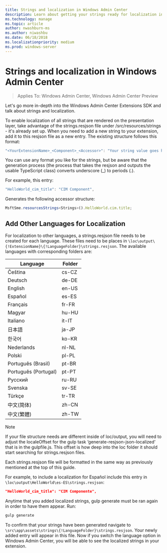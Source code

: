 ```yaml
---
title: Strings and localization in Windows Admin Center
description: Learn about getting your strings ready for localization in Windows Admin Center SDK (Project Honolulu)
ms.technology: manage
ms.topic: article
author: nwashburn-ms
ms.author: niwashbu
ms.date: 06/18/2018
ms.localizationpriority: medium
ms.prod: windows-server
---
```


# Strings and localization in Windows Admin Center #

>Applies To: Windows Admin Center, Windows Admin Center Preview

Let's go more in-depth into the Windows Admin Center Extensions SDK and talk about strings and localization.

To enable localization of all strings that are rendered on the presentation layer, take advantage of the strings.resjson file under /src/resources/strings - it's already set up. When you need to add a new string to your extension, add it to this resjson file as a new entry. The existing structure follows this format:

``` ts
"<YourExtensionName>_<Component>_<Accessor>": "Your string value goes here.",
```

You can use any format you like for the strings, but be aware that the generation process (the process that takes the resjson and outputs the usable TypeScript class) converts underscore (_) to periods (.).

For example, this entry:
``` ts
"HelloWorld_cim_title": "CIM Component",
```
Generates the following accessor structure:
``` ts
MsftSme.resourcesStrings<Strings>().HelloWorld.cim.title;
```

## Add Other Languages for Localization ## 

For localization to other languages, a strings.resjson file needs to be created for each language. These files need to be places in ```\loc\output\{!ExtensionName}\{!LanguageFolder}\strings.resjson```. The available languages with corresponding folders are:

| Language      | Folder      |
| ------------- |-------------|
| Čeština | cs-CZ |
| Deutsch | de-DE |
| English | en-US |
| Español | es-ES |
| Français | fr-FR | 
| Magyar | hu-HU | 
| Italiano | it-IT |
| 日本語 | ja-JP | 
| 한국어 | ko-KR | 
| Nederlands | nl-NL |
| Polski | pl-PL |
| Português (Brasil) | pt-BR |
| Português (Portugal) | pt-PT |
| Русский | ru-RU |
| Svenska | sv-SE |
| Türkçe	| tr-TR |
| 中文(简体) | zh-CN |
| 中文(繁體) | zh-TW |
> [!NOTE]
> If your file structure needs are different inside of loc/output, you will need to adjust the localeOffset for the gulp task ‘generate-resjson-json-localized' that is in the gulpfile.js. This offset is how deep into the loc folder it should start searching for strings.resjson files.

Each strings.resjson file will be formatted in the same way as previously mentioned at the top of this guide. 

For example, to include a localization for Español include this entry in ```\loc\output\HelloWorld\es-ES\strings.resjson```: 
```json
"HelloWorld_cim_title": "CIM Componente",
```
Anytime that you added localized strings, gulp generate must be ran again in order to have them appear. Run:
``` cmd
gulp generate 
```

To confirm that your strings have been generated navigate to ```\src\app\assets\strings\{!LanguageFolder}\strings.resjson```. Your newly added entry will appear in this file.
Now if you switch the language option in Windows Admin Center, you will be able to see the localized strings in your extension. 
